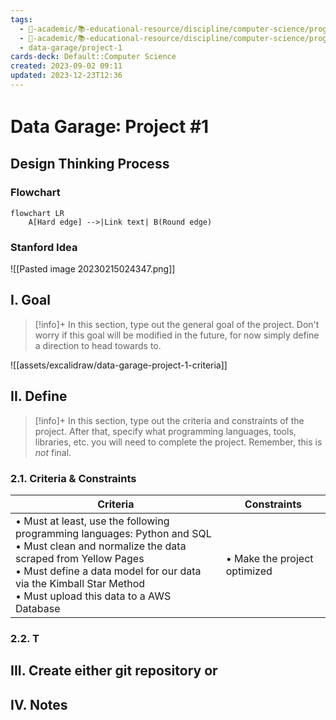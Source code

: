 ```yaml
---
tags:
  - 🔴-academic/📚-educational-resource/discipline/computer-science/programming-language/python
  - 🔴-academic/📚-educational-resource/discipline/computer-science/programming-language/sql
  - data-garage/project-1
cards-deck: Default::Computer Science
created: 2023-09-02 09:11
updated: 2023-12-23T12:36
---
```


# Data Garage꞉ Project #1

## Design Thinking Process

###  Flowchart

```mermaid
flowchart LR
	A[Hard edge] -->|Link text| B(Round edge)
```

### Stanford Idea
![[Pasted image 20230215024347.png]]

## I. Goal

>[!info]+
>In this section, type out the general goal of the project. Don't worry if this goal will be modified in the future, for now simply define a direction to head towards to.

![[assets/excalidraw/data-garage-project-1-criteria]]

## II. Define

>[!info]+
>In this section, type out the criteria and constraints of the project. After that, specify what programming languages, tools, libraries, etc. you will need to complete the project. Remember, this is *not* final.

### 2.1. Criteria & Constraints

| Criteria                                                                                                                                                                                                                                                      | Constraints                  |
|---------------------------------------------------------------------------------------------------------------------------------------------------------------------------------------------------------------------------------------------------------------|------------------------------|
| • Must at least, use the following programming languages: Python and SQL<br>• Must clean and normalize the data scraped from Yellow Pages<br>• Must define a data model for our data via the Kimball Star Method<br>• Must upload this data to a AWS Database | • Make the project optimized |

### 2.2. T

## III. Create either git repository or

## IV. Notes



